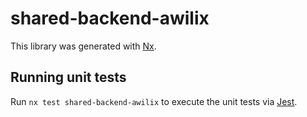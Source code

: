 # shared-backend-awilix

This library was generated with [Nx](https://nx.dev).

## Running unit tests

Run `nx test shared-backend-awilix` to execute the unit tests via [Jest](https://jestjs.io).
